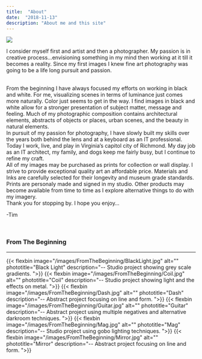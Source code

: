 ```yaml
---
title:  "About"
date:  "2018-11-13"
description: "About me and this site"
---
```


<img class="alignleft" src="/images/SelfPortait_2011_09_4910-Web-510x340.jpg" /> 

I consider myself first and artist and then a photographer. My passion is in creative process…envisioning something in my mind then working at it till it becomes a reality. Since my first images I knew fine art photography was going to be a life long pursuit and passion.

<br />
From the beginning I have always focused my efforts on working in black and white. For me, visualizing scenes in terms of luminance just comes more naturally. Color just seems to get in the way. I find images in black and white allow for a stronger presentation of subject matter, message and feeling. Much of my photographic composition contains architectural elements, abstracts of objects or places, urban scenes, and the beauty in natural elements.


<br />
In pursuit of my passion for photography, I have slowly built my skills over the years both behind the lens and at a keyboard as an IT professional. Today I work, live, and play in Virginia’s capitol city of Richmond. My day job as an IT architect, my family, and dogs keep me fairly busy, but I continue to refine my craft.


<br />
All of my images may be purchased as prints for collection or wall display. I strive to provide exceptional quality art an affordable price. Materials and Inks are carefully selected for their longevity and museum grade standards. Prints are personaly made and signed in my studio. Other products may become available from time to time as I explore alternative things to do with my imagery.


<br />
Thank you for stopping by. I hope you enjoy…

-Tim

<br />

### From The Beginning
<hr class="post" />
<div class="flexbin">
{{< flexbin image="/images/FromTheBeginning/BlackLight.jpg" alt="" phototitle="Black Light" description="-- Studio project showing grey scale gradients. ">}}
{{< flexbin image="/images/FromTheBeginning/Coil.jpg" alt="" phototitle="Coil" description="-- Studio project showing light and the effects on metal. ">}}
{{< flexbin image="/images/FromTheBeginning/Dash.jpg" alt="" phototitle="Dash" description="-- Abstract project focusing on line and form. ">}}
{{< flexbin image="/images/FromTheBeginning/Guitar.jpg" alt="" phototitle="Guitar" description="-- Abstract project using multiple negatives and alternative darkroom techniques. ">}}
{{< flexbin image="/images/FromTheBeginning/Mag.jpg" alt="" phototitle="Mag" description="-- Studio project using gobo lighting techniques. ">}}
{{< flexbin image="/images/FromTheBeginning/Mirror.jpg" alt="" phototitle="Mirror" description="-- Abstract project focusing on line and form. ">}}
</div>
